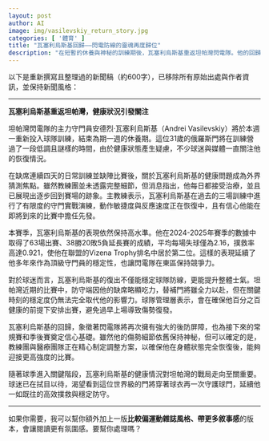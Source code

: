 ```yaml
---
layout: post
author: AI
image: img/vasilevskiy_return_story.jpg
categories: [ '體育' ]
title: "瓦塞利烏斯基回歸——閃電防線的靈魂再度歸位"  
description: "在短暫的休養與神秘的訓練期後，瓦塞利烏斯基重返坦帕灣閃電隊。他的回歸，帶來的不只是撲救數據，更是一種令隊友與球迷安心的存在。這位世界級門將的健康狀態仍被低調隱藏，但每一次低身封堵、每一次迅疾反應，彷彿宣告著他即將完全恢復。在接近季後賽的關鍵階段，坦帕灣將再次擁有那道不可動搖的最後屏障。"  "
---
```

以下是重新撰寫且整理過的新聞稿（約600字），已移除所有原始出處與作者資訊，並保持新聞風格：  

---

**瓦塞利烏斯基重返坦帕灣，健康狀況引發關注**  

坦帕灣閃電隊的主力守門員安德烈·瓦塞利烏斯基（Andrei Vasilevskiy）將於本週一重新投入球隊訓練，結束為期一週的休養期。這位31歲的俄羅斯門將在訓練營過了一段低調且謎樣的時間，由於健康狀態產生疑慮，不少球迷與媒體一直關注他的恢復情況。  

在缺席連續四天的日常訓練並缺陣比賽後，關於瓦塞利烏斯基的健康問題成為外界猜測焦點。雖然教練團並未透露完整細節，但消息指出，他每日都接受治療，並且已展現出逐步回到賽場的跡象。主教練表示，瓦塞利烏斯基在過去的三場訓練中進行了有限度的守門實戰演練，動作敏捷度與反應速度正在恢復中，且有信心他能在即將到來的比賽中擔任先發。  

本賽季，瓦塞利烏斯基的表現依然保持高水準。他在2024-2025年賽季的數據中取得了63場出賽、38勝20敗5負延長賽的成績，平均每場失球僅為2.16，撲救率高達0.921，使他在聯盟的Vizena Trophy排名中居於第二位。這樣的表現延續了他多年來作為頂級守門員的穩定性，也讓閃電隊在東區保持競爭力。  

對於球迷而言，瓦塞利烏斯基的復出不僅能穩定球隊防線，更能提升整體士氣。坦帕灣近期的比賽中，防守端因他的缺席略顯吃力，替補門將雖全力以赴，但在關鍵時刻的穩定度仍無法完全取代他的影響力。球隊管理層表示，會在確保他百分之百健康的前提下安排出賽，避免過早上場導致傷勢復發。  

瓦塞利烏斯基的回歸，象徵著閃電隊將再次擁有強大的後防屏障，也為接下來的常規賽和季後賽奠定信心基礎。雖然他的傷勢細節依舊保持神秘，但可以確定的是，教練團與醫療團隊正在精心制定調整方案，以確保他在身體狀態完全恢復後，能夠迎接更高強度的比賽。  

隨著球季進入關鍵階段，瓦塞利烏斯基的健康情況對坦帕灣的戰局走向至關重要。球迷已在拭目以待，渴望看到這位世界級的門將穿著球衣再一次守護球門，延續他一如既往的高效撲救與穩定防守。  

---

如果你需要，我可以幫你額外加上一版**比較偏運動雜誌風格、帶更多敘事感**的版本，會讓閱讀更有氛圍感。要幫你處理嗎？